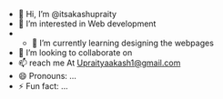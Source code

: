 - 👋 Hi, I’m @itsakashupraity
- 👀 I’m interested in Web development
- - 🌱 I’m currently learning designing the webpages 
- 💞️ I’m looking to collaborate on 
- 📫 reach me At Upraityaakash1@gmail.com
- 😄 Pronouns: ...
- ⚡ Fun fact: ...

<!---
itsakashupraity/itsakashupraity is a ✨ special ✨ repository because its `README.md` (this file) appears on your GitHub profile.
You can click the Preview link to take a look at your changes.
--->
